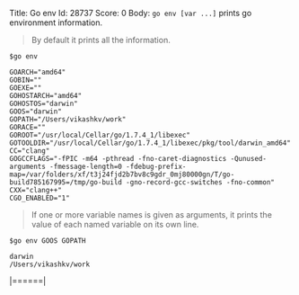 Title: Go env
Id: 28737
Score: 0
Body:
`go env [var ...]` prints go environment information.

>By default it prints all the information.

`$go env`

```
GOARCH="amd64"
GOBIN=""
GOEXE=""
GOHOSTARCH="amd64"
GOHOSTOS="darwin"
GOOS="darwin"
GOPATH="/Users/vikashkv/work"
GORACE=""
GOROOT="/usr/local/Cellar/go/1.7.4_1/libexec"
GOTOOLDIR="/usr/local/Cellar/go/1.7.4_1/libexec/pkg/tool/darwin_amd64"
CC="clang"
GOGCCFLAGS="-fPIC -m64 -pthread -fno-caret-diagnostics -Qunused-arguments -fmessage-length=0 -fdebug-prefix-map=/var/folders/xf/t3j24fjd2b7bv8c9gdr_0mj80000gn/T/go-build785167995=/tmp/go-build -gno-record-gcc-switches -fno-common"
CXX="clang++"
CGO_ENABLED="1"
```

>If one or more variable names is given as arguments, it prints the value of each named variable on its own line.

`$go env GOOS GOPATH`
```
darwin
/Users/vikashkv/work
```


|======|

